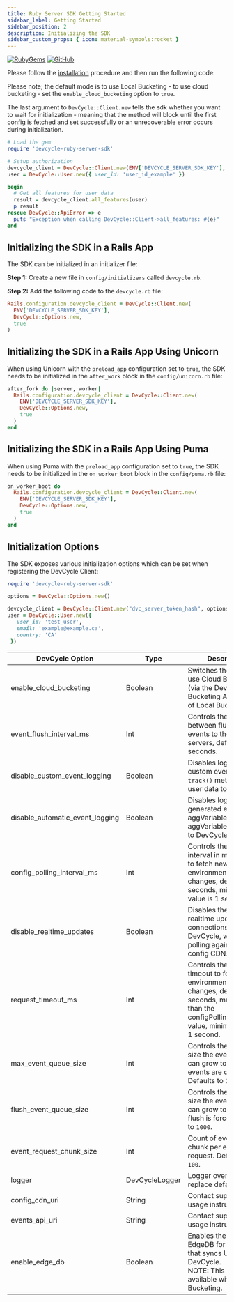 ```yaml
---
title: Ruby Server SDK Getting Started
sidebar_label: Getting Started
sidebar_position: 2
description: Initializing the SDK
sidebar_custom_props: { icon: material-symbols:rocket }
---
```


[![RubyGems](https://badgen.net/rubygems/v/devcycle-ruby-server-sdk/latest)](https://rubygems.org/gems/devcycle-ruby-server-sdk)
[![GitHub](https://img.shields.io/github/stars/devcyclehq/ruby-server-sdk.svg?style=social&label=Star&maxAge=2592000)](https://github.com/DevCycleHQ/ruby-server-sdk)

Please follow the [installation](/sdk/server-side-sdks/ruby/ruby-install) procedure and then run the following code:

Please note; the default mode is to use Local Bucketing - to use cloud bucketing - set the `enable_cloud_bucketing` option to `true`.

The last argument to `DevCycle::Client.new` tells the sdk whether you want to wait for initialization - meaning that the method will block
until the first config is fetched and set successfully or an unrecoverable error occurs during initialization.

[//]: # 'wizard-initialize-start'

```ruby
# Load the gem
require 'devcycle-ruby-server-sdk'

# Setup authorization
devcycle_client = DevCycle::Client.new(ENV['DEVCYCLE_SERVER_SDK_KEY'], DevCycle::Options.new, true)
user = DevCycle::User.new({ user_id: 'user_id_example' })

begin
  # Get all features for user data
  result = devcycle_client.all_features(user)
  p result
rescue DevCycle::ApiError => e
  puts "Exception when calling DevCycle::Client->all_features: #{e}"
end

```

[//]: # 'wizard-initialize-end'

## Initializing the SDK in a Rails App

The SDK can be initialized in an initializer file:

**Step 1:** Create a new file in `config/initializers` called `devcycle.rb`.

**Step 2:** Add the following code to the `devcycle.rb` file:

```ruby
Rails.configuration.devcycle_client = DevCycle::Client.new(
  ENV['DEVCYCLE_SERVER_SDK_KEY'],
  DevCycle::Options.new,
  true
)
```

## Initializing the SDK in a Rails App Using Unicorn

When using Unicorn with the `preload_app` configuration set to `true`, the SDK needs to be initialized in the `after_work` block in the `config/unicorn.rb` file:

```ruby
after_fork do |server, worker|
  Rails.configuration.devcycle_client = DevCycle::Client.new(
    ENV['DEVCYCLE_SERVER_SDK_KEY'],
    DevCycle::Options.new,
    true
  )
end
```

## Initializing the SDK in a Rails App Using Puma

When using Puma with the `preload_app` configuration set to `true`, the SDK needs to be initialized in the `on_worker_boot` block in the `config/puma.rb` file:

```ruby
on_worker_boot do
  Rails.configuration.devcycle_client = DevCycle::Client.new(
    ENV['DEVCYCLE_SERVER_SDK_KEY'],
    DevCycle::Options.new,
    true
  )
end
```

## Initialization Options

The SDK exposes various initialization options which can be set when registering the DevCycle Client:

```ruby
require 'devcycle-ruby-server-sdk'

options = DevCycle::Options.new()

devcycle_client = DevCycle::Client.new("dvc_server_token_hash", options, true)
user = DevCycle::User.new({
   user_id: 'test_user',
   email: 'example@example.ca',
   country: 'CA'
 })
```

| DevCycle Option                 | Type           | Description                                                                                                                                                                  |
| ------------------------------- | -------------- | ---------------------------------------------------------------------------------------------------------------------------------------------------------------------------- |
| enable_cloud_bucketing          | Boolean        | Switches the SDK to use Cloud Bucketing (via the DevCycle Bucketing API) instead of Local Bucketing.                                                                         |
| event_flush_interval_ms         | Int            | Controls the interval between flushing events to the DevCycle servers, defaults to 30 seconds.                                                                               |
| disable_custom_event_logging    | Boolean        | Disables logging of custom events, from `track()` method, and user data to DevCycle.                                                                                         |
| disable_automatic_event_logging | Boolean        | Disables logging of sdk generated events (e.g. aggVariableEvaluated, aggVariableDefaulted) to DevCycle.                                                                      |
| config_polling_interval_ms      | Int            | Controls the polling interval in milliseconds to fetch new environment config changes, defaults to 10 seconds, minimum value is 1 second.                                    |
| disable_realtime_updates        | Boolean        | Disables the usage of realtime updates SSE connections for DevCycle, will revert to polling against the config CDN.                                                          |
| request_timeout_ms              | Int            | Controls the request timeout to fetch new environment config changes, defaults to 5 seconds, must be less than the configPollingIntervalMS value, minimum value is 1 second. |
| max_event_queue_size            | Int            | Controls the maximum size the event queue can grow to until events are dropped. Defaults to `2000`.                                                                          |
| flush_event_queue_size          | Int            | Controls the maximum size the event queue can grow to until a flush is forced. Defaults to `1000`.                                                                           |
| event_request_chunk_size        | Int            | Count of events to chunk per event upload request. Defaults to `100`.                                                                                                        |
| logger                          | DevCycleLogger | Logger override to replace default logger                                                                                                                                    |
| config_cdn_uri                  | String         | Contact support for usage instructions.                                                                                                                                      |
| events_api_uri                  | String         | Contact support for usage instructions.                                                                                                                                      |
| enable_edge_db                  | Boolean        | Enables the usage of EdgeDB for DevCycle that syncs User Data to DevCycle. <br />NOTE: This is only available with Cloud Bucketing.                                          |
